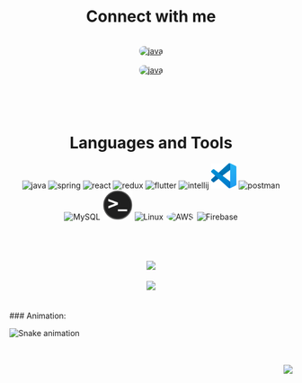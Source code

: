 <div align="center">
<h1> Connect with me</h1>
<br />

<a href="https://www.linkedin.com/in/vitor-demarqui-13580a196/">
<img style="border-radius:8px"alt="java" width="30%" src="https://img.shields.io/badge/LinkedIn-0077B5?style=for-the-badge&logo=linkedin&logoColor=white" /></a>
<br />
<br />
<a href="https://www.instagram.com/vitordemarque/">
<img style="border-radius:8px;" alt="java" width="30%" src="https://img.shields.io/badge/Instagram-E4405F?style=for-the-badge&logo=instagram&logoColor=white" /></a>
</div>
<br />

<br /><br />

<h1 align="center">Languages and Tools</h1>
<div align="center">
  <img alt="java" width="50px" src="https://img.icons8.com/color/48/000000/java-coffee-cup-logo.png" />
  <img alt="spring" width="50px" src="https://img.icons8.com/color/48/000000/spring-logo.png" />
  <img alt="react" width="50px" src="https://img.icons8.com/offices/120/000000/react.png"/>
  <img alt="redux" width="50px" src="https://img.icons8.com/color/144/000000/redux.png"/>
  <img alt="flutter" width="50px" src="https://img.icons8.com/color/144/000000/flutter.png"/>
  <img alt="intellij" width="50px" src="https://img.icons8.com/color/48/000000/intellij-idea.png" />
  <img alt="Visual Studio Code" width="45px" src="https://raw.githubusercontent.com/github/explore/80688e429a7d4ef2fca1e82350fe8e3517d3494d/topics/visual-studio-code/visual-studio-code.png" />
  <img alt="postman" width="50px" src="https://voyager.postman.com/logo/postman-logo-icon-orange.svg"/>
  <img alt="MySQL" width="50px" src="https://budougumi0617.github.io/logos/mysql.png" />
  <img alt="Terminal" width="53px" src="https://raw.githubusercontent.com/github/explore/80688e429a7d4ef2fca1e82350fe8e3517d3494d/topics/terminal/terminal.png" />
  <img alt="Linux" width="50px" src="https://res.cloudinary.com/canonical/image/fetch/f_auto,q_auto,fl_sanitize,w_140,h_140/https://assets.ubuntu.com/v1/c4f35e06-products-hero-ubuntu.svg"/>
  <img alt="AWS" width="50px" style="background-color: #fff; border-radius: 50%; padding: 2px" src="https://img.icons8.com/color/452/amazon-web-services.png" />
  <img alt="Firebase" width="50px" src="https://img.icons8.com/color/2x/google-firebase-console.png" />

</div>

<br />
<br />
<br />
<br />

<div align="center">
<img height="160em" src="https://github-readme-stats.vercel.app/api?username=VitorDemarqui&show_icons=true&theme=dracula&include_all_commits=true"/>
<br />
<br />
<img height="160em" src="https://github-readme-stats.vercel.app/api/top-langs/?username=VitorDemarqui&layout=compact&langs_count=7&theme=dracula"/>
</div>

<br />
<br />

<div> 
	### Animation:

  ![Snake animation](https://github.com/VitorDemarqui/snake/blob/main/github-contribution-grid-snake.svg)
 
</div>

<br />
<br />

<div align="end">
<img  src="https://img.shields.io/github/followers/VitorDemarqui.svg?style=social&label=Follow&maxAge=2592000"/>
</div>
